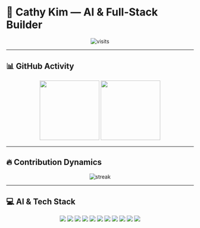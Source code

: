 # 🤖 Cathy Kim — AI & Full-Stack Builder

<p align="center">
  <!-- 방문자 수 -->
  <img src="https://komarev.com/ghpvc/?username=cathy-kim&label=visits&color=0e75b6&style=flat" alt="visits" />
</p>

---

## 📊 GitHub Activity

<p align="center">
  <!-- 전체 활동 통계 -->
  <img src="https://github-readme-stats.vercel.app/api?username=cathy-kim&show_icons=true&theme=tokyonight&count_private=true" height="160" />
  <!-- 언어 다양성 -->
  <img src="https://github-readme-stats.vercel.app/api/top-langs/?username=cathy-kim&layout=compact&theme=tokyonight" height="160" />
</p>

---

## 🔥 Contribution Dynamics

<p align="center">
  <!-- 연속 커밋 / 꾸준함 강조 -->
  <img src="https://streak-stats.demolab.com?user=cathy-kim&theme=tokyonight&hide_border=true" alt="streak" />
</p>

---

## 💻 AI & Tech Stack

<p align="center">
  <!-- Core AI / ML -->
  <img src="https://img.shields.io/badge/Python-3776AB?logo=python&logoColor=white" />
  <img src="https://img.shields.io/badge/FastAPI-009688?logo=fastapi&logoColor=white" />
  <img src="https://img.shields.io/badge/Transformers-FF6F00?logo=huggingface&logoColor=white" />
  <img src="https://img.shields.io/badge/PyTorch-EE4C2C?logo=pytorch&logoColor=white" />
  <img src="https://img.shields.io/badge/LangChain-1C3C3C?logo=chainlink&logoColor=white" />

  <!-- Full-Stack / Infra -->
  <img src="https://img.shields.io/badge/TypeScript-3178C6?logo=typescript&logoColor=white" />
  <img src="https://img.shields.io/badge/Next.js-000000?logo=nextdotjs&logoColor=white" />
  <img src="https://img.shields.io/badge/React-61DAFB?logo=react&logoColor=black" />
  <img src="https://img.shields.io/badge/Supabase-3ECF8E?logo=supabase&logoColor=white" />
  <img src="https://img.shields.io/badge/PostgreSQL-4169E1?logo=postgresql&logoColor=white" />
  <img src="https://img.shields.io/badge/Docker-2496ED?logo=docker&logoColor=white" />
</p>

